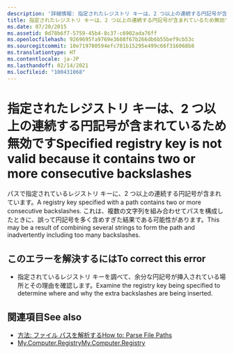 ```yaml
---
description: '詳細情報: 指定されたレジストリ キーは、2 つ以上の連続する円記号が含まれているため無効です'
title: 指定されたレジストリ キーは、2 つ以上の連続する円記号が含まれているため無効です
ms.date: 07/20/2015
ms.assetid: 0d78b6f7-5759-45b4-8c37-c6902ada76ff
ms.openlocfilehash: 9269695fa9769e3608f67b266db6b55bef9cb53c
ms.sourcegitcommit: 10e719780594efc781b15295e499c66f316068b8
ms.translationtype: HT
ms.contentlocale: ja-JP
ms.lasthandoff: 02/14/2021
ms.locfileid: "100431068"
---
```

# <a name="specified-registry-key-is-not-valid-because-it-contains-two-or-more-consecutive-backslashes"></a><span data-ttu-id="17c8e-103">指定されたレジストリ キーは、2 つ以上の連続する円記号が含まれているため無効です</span><span class="sxs-lookup"><span data-stu-id="17c8e-103">Specified registry key is not valid because it contains two or more consecutive backslashes</span></span>

<span data-ttu-id="17c8e-104">パスで指定されているレジストリ キーに、2 つ以上の連続する円記号が含まれています。</span><span class="sxs-lookup"><span data-stu-id="17c8e-104">A registry key specified with a path contains two or more consecutive backslashes.</span></span> <span data-ttu-id="17c8e-105">これは、複数の文字列を組み合わせてパスを構成したときに、誤って円記号を多く含めすぎた結果である可能性があります。</span><span class="sxs-lookup"><span data-stu-id="17c8e-105">This may be a result of combining several strings to form the path and inadvertently including too many backslashes.</span></span>  
  
## <a name="to-correct-this-error"></a><span data-ttu-id="17c8e-106">このエラーを解決するには</span><span class="sxs-lookup"><span data-stu-id="17c8e-106">To correct this error</span></span>  
  
- <span data-ttu-id="17c8e-107">指定されているレジストリ キーを調べて、余分な円記号が挿入されている場所とその理由を確認します。</span><span class="sxs-lookup"><span data-stu-id="17c8e-107">Examine the registry key being specified to determine where and why the extra backslashes are being inserted.</span></span>  
  
## <a name="see-also"></a><span data-ttu-id="17c8e-108">関連項目</span><span class="sxs-lookup"><span data-stu-id="17c8e-108">See also</span></span>

- [<span data-ttu-id="17c8e-109">方法: ファイル パスを解析する</span><span class="sxs-lookup"><span data-stu-id="17c8e-109">How to: Parse File Paths</span></span>](../developing-apps/programming/drives-directories-files/how-to-parse-file-paths.md)
- [<span data-ttu-id="17c8e-110">My.Computer.Registry</span><span class="sxs-lookup"><span data-stu-id="17c8e-110">My.Computer.Registry</span></span>](xref:Microsoft.VisualBasic.MyServices.RegistryProxy)
